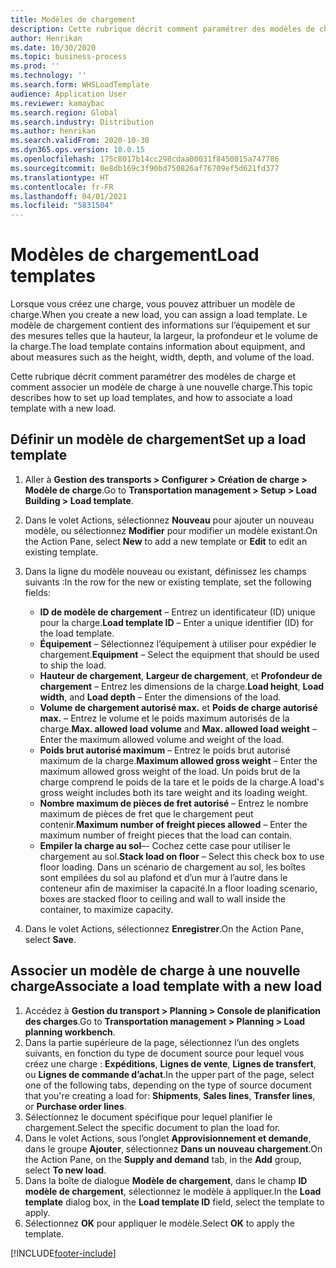 ```yaml
---
title: Modèles de chargement
description: Cette rubrique décrit comment paramétrer des modèles de charge et comment associer un modèle de charge à une nouvelle charge.
author: Henrikan
ms.date: 10/30/2020
ms.topic: business-process
ms.prod: ''
ms.technology: ''
ms.search.form: WHSLoadTemplate
audience: Application User
ms.reviewer: kamaybac
ms.search.region: Global
ms.search.industry: Distribution
ms.author: henrikan
ms.search.validFrom: 2020-10-30
ms.dyn365.ops.version: 10.0.15
ms.openlocfilehash: 175c8017b14cc298cdaa00031f8450015a747786
ms.sourcegitcommit: 0e8db169c3f90bd750826af76709ef5d621fd377
ms.translationtype: HT
ms.contentlocale: fr-FR
ms.lasthandoff: 04/01/2021
ms.locfileid: "5831504"
---
```

# <a name="load-templates"></a><span data-ttu-id="a9e4f-103">Modèles de chargement</span><span class="sxs-lookup"><span data-stu-id="a9e4f-103">Load templates</span></span>

<span data-ttu-id="a9e4f-104">Lorsque vous créez une charge, vous pouvez attribuer un modèle de charge.</span><span class="sxs-lookup"><span data-stu-id="a9e4f-104">When you create a new load, you can assign a load template.</span></span> <span data-ttu-id="a9e4f-105">Le modèle de chargement contient des informations sur l’équipement et sur des mesures telles que la hauteur, la largeur, la profondeur et le volume de la charge.</span><span class="sxs-lookup"><span data-stu-id="a9e4f-105">The load template contains information about equipment, and about measures such as the height, width, depth, and volume of the load.</span></span>

<span data-ttu-id="a9e4f-106">Cette rubrique décrit comment paramétrer des modèles de charge et comment associer un modèle de charge à une nouvelle charge.</span><span class="sxs-lookup"><span data-stu-id="a9e4f-106">This topic describes how to set up load templates, and how to associate a load template with a new load.</span></span>

## <a name="set-up-a-load-template"></a><span data-ttu-id="a9e4f-107">Définir un modèle de chargement</span><span class="sxs-lookup"><span data-stu-id="a9e4f-107">Set up a load template</span></span>

1. <span data-ttu-id="a9e4f-108">Aller à **Gestion des transports \> Configurer \> Création de charge \> Modèle de charge**.</span><span class="sxs-lookup"><span data-stu-id="a9e4f-108">Go to **Transportation management \> Setup \> Load Building \> Load template**.</span></span>
1. <span data-ttu-id="a9e4f-109">Dans le volet Actions, sélectionnez **Nouveau** pour ajouter un nouveau modèle, ou sélectionnez **Modifier** pour modifier un modèle existant.</span><span class="sxs-lookup"><span data-stu-id="a9e4f-109">On the Action Pane, select **New** to add a new template or **Edit** to edit an existing template.</span></span>
1. <span data-ttu-id="a9e4f-110">Dans la ligne du modèle nouveau ou existant, définissez les champs suivants :</span><span class="sxs-lookup"><span data-stu-id="a9e4f-110">In the row for the new or existing template, set the following fields:</span></span>

    - <span data-ttu-id="a9e4f-111">**ID de modèle de chargement** – Entrez un identificateur (ID) unique pour la charge.</span><span class="sxs-lookup"><span data-stu-id="a9e4f-111">**Load template ID** – Enter a unique identifier (ID) for the load template.</span></span>
    - <span data-ttu-id="a9e4f-112">**Équipement** – Sélectionnez l’équipement à utiliser pour expédier le chargement.</span><span class="sxs-lookup"><span data-stu-id="a9e4f-112">**Equipment** – Select the equipment that should be used to ship the load.</span></span>
    - <span data-ttu-id="a9e4f-113">**Hauteur de chargement**, **Largeur de chargement**, et **Profondeur de chargement** – Entrez les dimensions de la charge.</span><span class="sxs-lookup"><span data-stu-id="a9e4f-113">**Load height**, **Load width**, and **Load depth** – Enter the dimensions of the load.</span></span>
    - <span data-ttu-id="a9e4f-114">**Volume de chargement autorisé max.** et **Poids de charge autorisé max.** – Entrez le volume et le poids maximum autorisés de la charge.</span><span class="sxs-lookup"><span data-stu-id="a9e4f-114">**Max. allowed load volume** and **Max. allowed load weight** – Enter the maximum allowed volume and weight of the load.</span></span>
    - <span data-ttu-id="a9e4f-115">**Poids brut autorisé maximum** – Entrez le poids brut autorisé maximum de la charge.</span><span class="sxs-lookup"><span data-stu-id="a9e4f-115">**Maximum allowed gross weight** – Enter the maximum allowed gross weight of the load.</span></span> <span data-ttu-id="a9e4f-116">Un poids brut de la charge comprend le poids de la tare et le poids de la charge.</span><span class="sxs-lookup"><span data-stu-id="a9e4f-116">A load's gross weight includes both its tare weight and its loading weight.</span></span>
    - <span data-ttu-id="a9e4f-117">**Nombre maximum de pièces de fret autorisé** – Entrez le nombre maximum de pièces de fret que le chargement peut contenir.</span><span class="sxs-lookup"><span data-stu-id="a9e4f-117">**Maximum number of freight pieces allowed** – Enter the maximum number of freight pieces that the load can contain.</span></span>
    - <span data-ttu-id="a9e4f-118">**Empiler la charge au sol**–- Cochez cette case pour utiliser le chargement au sol.</span><span class="sxs-lookup"><span data-stu-id="a9e4f-118">**Stack load on floor** – Select this check box to use floor loading.</span></span> <span data-ttu-id="a9e4f-119">Dans un scénario de chargement au sol, les boîtes sont empilées du sol au plafond et d’un mur à l’autre dans le conteneur afin de maximiser la capacité.</span><span class="sxs-lookup"><span data-stu-id="a9e4f-119">In a floor loading scenario, boxes are stacked floor to ceiling and wall to wall inside the container, to maximize capacity.</span></span>

1. <span data-ttu-id="a9e4f-120">Dans le volet Actions, sélectionnez **Enregistrer**.</span><span class="sxs-lookup"><span data-stu-id="a9e4f-120">On the Action Pane, select **Save**.</span></span>

## <a name="associate-a-load-template-with-a-new-load"></a><span data-ttu-id="a9e4f-121">Associer un modèle de charge à une nouvelle charge</span><span class="sxs-lookup"><span data-stu-id="a9e4f-121">Associate a load template with a new load</span></span>

1. <span data-ttu-id="a9e4f-122">Accédez à **Gestion du transport \> Planning \> Console de planification des charges**.</span><span class="sxs-lookup"><span data-stu-id="a9e4f-122">Go to **Transportation management \> Planning \> Load planning workbench**.</span></span>
1. <span data-ttu-id="a9e4f-123">Dans la partie supérieure de la page, sélectionnez l’un des onglets suivants, en fonction du type de document source pour lequel vous créez une charge : **Expéditions**, **Lignes de vente**, **Lignes de transfert**, ou **Lignes de commande d’achat**.</span><span class="sxs-lookup"><span data-stu-id="a9e4f-123">In the upper part of the page, select one of the following tabs, depending on the type of source document that you're creating a load for: **Shipments**, **Sales lines**, **Transfer lines**, or **Purchase order lines**.</span></span> 
1. <span data-ttu-id="a9e4f-124">Sélectionnez le document spécifique pour lequel planifier le chargement.</span><span class="sxs-lookup"><span data-stu-id="a9e4f-124">Select the specific document to plan the load for.</span></span>
1. <span data-ttu-id="a9e4f-125">Dans le volet Actions, sous l’onglet **Approvisionnement et demande**, dans le groupe **Ajouter**, sélectionnez **Dans un nouveau chargement**.</span><span class="sxs-lookup"><span data-stu-id="a9e4f-125">On the Action Pane, on the **Supply and demand** tab, in the **Add** group, select **To new load**.</span></span>
1. <span data-ttu-id="a9e4f-126">Dans la boîte de dialogue **Modèle de chargement**, dans le champ **ID modèle de chargement**, sélectionnez le modèle à appliquer.</span><span class="sxs-lookup"><span data-stu-id="a9e4f-126">In the **Load template** dialog box, in the **Load template ID** field, select the template to apply.</span></span>
1. <span data-ttu-id="a9e4f-127">Sélectionnez **OK** pour appliquer le modèle.</span><span class="sxs-lookup"><span data-stu-id="a9e4f-127">Select **OK** to apply the template.</span></span>


[!INCLUDE[footer-include](../../../includes/footer-banner.md)]